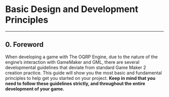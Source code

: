 # Basic Design and Development Principles
---
## 0. Foreword
When developing a game with The OQRP Engine, due to the nature of the engine’s interaction with GameMaker and GML, there are several developmental guidelines that deviate from standard Game Maker 2 creation practice.  This guide will show you the most basic and fundamental principles to help get you started on your project. **Keep in mind that you need to follow these guidelines strictly, and throughout the entire development of your game.**

